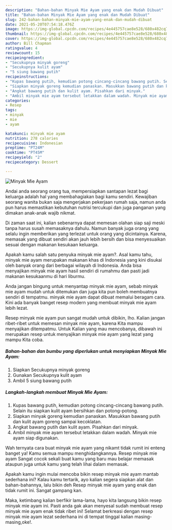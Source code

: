 ```yaml
---
description: "Bahan-bahan Minyak Mie Ayam yang enak dan Mudah Dibuat"
title: "Bahan-bahan Minyak Mie Ayam yang enak dan Mudah Dibuat"
slug: 242-bahan-bahan-minyak-mie-ayam-yang-enak-dan-mudah-dibuat
date: 2021-05-20T07:54:18.476Z
image: https://img-global.cpcdn.com/recipes/4e445757cae8e528/680x482cq70/minyak-mie-ayam-foto-resep-utama.jpg
thumbnail: https://img-global.cpcdn.com/recipes/4e445757cae8e528/680x482cq70/minyak-mie-ayam-foto-resep-utama.jpg
cover: https://img-global.cpcdn.com/recipes/4e445757cae8e528/680x482cq70/minyak-mie-ayam-foto-resep-utama.jpg
author: Bill Chapman
ratingvalue: 4
reviewcount: 15
recipeingredient:
- "Secukupnya minyak goreng"
- "Secukupnya kulit ayam"
- "5 siung bawang putih"
recipeinstructions:
- "Kupas bawang putih, kemudian potong cincang-cincang bawang putih. Selain itu siapkan kulit ayam bersihkan dan potong-potong."
- "Siapkan minyak goreng kemudian panaskan. Masukkan bawang putih dan kulit ayam goreng sampai kecoklatan."
- "Angkat bawang putih dan kulit ayam. Pisahkan dari minyak."
- "Ambil minyak mie ayam tersebut letakkan dalam wadah. Minyak mie ayam siap digunakan."
categories:
- Resep
tags:
- minyak
- mie
- ayam

katakunci: minyak mie ayam 
nutrition: 278 calories
recipecuisine: Indonesian
preptime: "PT24M"
cooktime: "PT45M"
recipeyield: "2"
recipecategory: Dessert

---
```



![Minyak Mie Ayam](https://img-global.cpcdn.com/recipes/4e445757cae8e528/680x482cq70/minyak-mie-ayam-foto-resep-utama.jpg)

Andai anda seorang orang tua, mempersiapkan santapan lezat bagi keluarga adalah hal yang membahagiakan bagi kamu sendiri. Kewajiban seorang  wanita bukan saja mengerjakan pekerjaan rumah saja, namun anda pun harus memastikan kebutuhan nutrisi tercukupi dan juga panganan yang dimakan anak-anak wajib nikmat.

Di zaman  saat ini, kalian sebenarnya dapat memesan olahan siap saji meski tanpa harus susah memasaknya dahulu. Namun banyak juga orang yang selalu ingin memberikan yang terlezat untuk orang yang dicintainya. Karena, memasak yang dibuat sendiri akan jauh lebih bersih dan bisa menyesuaikan sesuai dengan makanan kesukaan keluarga. 



Apakah kamu salah satu penyuka minyak mie ayam?. Asal kamu tahu, minyak mie ayam merupakan makanan khas di Indonesia yang kini disukai oleh banyak orang dari berbagai wilayah di Indonesia. Anda bisa menyajikan minyak mie ayam hasil sendiri di rumahmu dan pasti jadi makanan kesukaanmu di hari liburmu.

Anda jangan bingung untuk menyantap minyak mie ayam, sebab minyak mie ayam mudah untuk ditemukan dan juga kita pun boleh membuatnya sendiri di tempatmu. minyak mie ayam dapat dibuat memalui beragam cara. Kini ada banyak banget resep modern yang membuat minyak mie ayam lebih lezat.

Resep minyak mie ayam pun sangat mudah untuk dibikin, lho. Kalian jangan ribet-ribet untuk memesan minyak mie ayam, karena Kita mampu menyajikan ditempatmu. Untuk Kalian yang mau mencobanya, dibawah ini merupakan resep untuk menyajikan minyak mie ayam yang lezat yang mampu Kita coba.

<!--inarticleads1-->

##### Bahan-bahan dan bumbu yang diperlukan untuk menyiapkan Minyak Mie Ayam:

1. Siapkan Secukupnya minyak goreng
1. Gunakan Secukupnya kulit ayam
1. Ambil 5 siung bawang putih




<!--inarticleads2-->

##### Langkah-langkah membuat Minyak Mie Ayam:

1. Kupas bawang putih, kemudian potong cincang-cincang bawang putih. Selain itu siapkan kulit ayam bersihkan dan potong-potong.
1. Siapkan minyak goreng kemudian panaskan. Masukkan bawang putih dan kulit ayam goreng sampai kecoklatan.
1. Angkat bawang putih dan kulit ayam. Pisahkan dari minyak.
1. Ambil minyak mie ayam tersebut letakkan dalam wadah. Minyak mie ayam siap digunakan.




Wah ternyata cara buat minyak mie ayam yang nikamt tidak rumit ini enteng banget ya! Kamu semua mampu menghidangkannya. Resep minyak mie ayam Sangat cocok sekali buat kamu yang baru mau belajar memasak ataupun juga untuk kamu yang telah lihai dalam memasak.

Apakah kamu ingin mulai mencoba bikin resep minyak mie ayam mantab sederhana ini? Kalau kamu tertarik, ayo kalian segera siapkan alat dan bahan-bahannya, lalu bikin deh Resep minyak mie ayam yang enak dan tidak rumit ini. Sangat gampang kan. 

Maka, ketimbang kalian berfikir lama-lama, hayo kita langsung bikin resep minyak mie ayam ini. Pasti anda gak akan menyesal sudah membuat resep minyak mie ayam enak tidak ribet ini! Selamat berkreasi dengan resep minyak mie ayam lezat sederhana ini di tempat tinggal kalian masing-masing,oke!.

